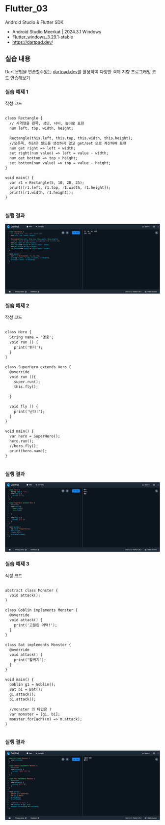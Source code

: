 # Flutter_03
Android Studio & Flutter SDK
- Android Studio Meerkat | 2024.3.1 Windows
- Flutter_windows_3.29.1-stable
- https://dartpad.dev/


## 실습 내용
Dart 문법을 연습할수있는 [dartpad.dev](https://dartpad.dev/)를 활용하여 다양한 객체 지향 프로그래밍 코드 연습해보기



### 실습 예제 1

작성 코드
<pre>
<code>
class Rectangle {
  // 사격형을 왼쪽, 상단, 너비, 높이로 표현
  num left, top, width, height;

  Rectangle(this.left, this.top, this.width, this.height);
  //오른쪽, 하단은 필드를 생성하지 않고 get/set 으로 계산하여 표현
  num get right => left + width;
  set right(num value) => left = value - width;
  num get bottom => top + height;
  set bottom(num value) => top = value - height;
}

void main() {
  var r1 = Rectangle(5, 10, 20, 25);
  print([r1.left, r1.top, r1.width, r1.height]);
  print([r1.width, r1.height]);
}
</code>
</pre>


### 실행 결과
![코드 실행 결과](./images/flutter_03-1.png)


### 실습 예제 2

작성 코드
<pre>
<code>
class Hero {
  String name = '영웅';
  void run () {
    print('뛴다');
  }
}

class SuperHero extends Hero {
  @override
  void run (){
    super.run();
    this.fly();
    
  }
  
  void fly () {
    print('난다!');
  }
}

void main() {
  var hero = SuperHero();
  hero.run();
  //hero.fly();
  print(hero.name);
}
</code>
</pre>


### 실행 결과
![코드 실행 결과](./images/flutter_03-2.png)

 
### 실습 예제 3

작성 코드
<pre>
<code>
abstract class Monster {
  void attack();
}

class Goblin implements Monster {
  @override
  void attack() {
    print('고블린 어택!');
  }
}

class Bat implements Monster {
  @override
  void attack() {
    print("할퀴기");
  }
}

void main() {
  Goblin g1 = Goblin();
  Bat b1 = Bat();
  g1.attack();
  b1.attack();

  //monster 의 타입은 ?
  var monster = [g1, b1];
  monster.forEach((m) => m.attack);
}
</code>
</pre>


### 실행 결과
![코드 실행 결과](./images/flutter_03-3.png)

